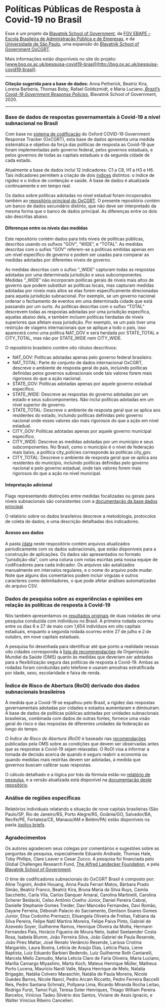 # Políticas Públicas de Resposta à Covid-19 no Brasil

Esse é um projeto da [Blavatnik School of Government](www.bsg.ox.ac.uk), da [FGV EBAPE – Escola Brasileira de Administração Pública e de Empresas](https://ebape.fgv.br), e da [Universidade de São Paulo](http://dcp.fflch.usp.br), uma expansão do [Blavatnik School of Government OxCGRT](https://www.bsg.ox.ac.uk/covidtracker).

Mais informações estão disponíveis no site do projeto: [www.bsg.ox.ac.uk/pesquisa-covid19-brasil](http://bsg.ox.ac.uk/pesquisa-covid19-brasil).

---

__Citação sugerida para a base de dados:__ Anna Petherick, Beatriz Kira, Lorena Barberia, Thomas Boby, Rafael Goldszmidt, e Maria Luciano.[ _Brazil’s Covid-19 Government Response Policies_](http://bsg.ox.ac.uk/pesquisa-covid19-brasil), Blavatnik School of Government, 2020.

---

### Base de dados de respostas governamentais à Covid-19 a nível subnacional no Brasil
Com base no [sistema de codificação](https://github.com/OxCGRT/Brazil-covid-policy/blob/master/documentation/codebook_subnational.md) do Oxford COVID-19 Government Response Tracker (OxCGRT), esta base de dados apresenta uma medida sistemática e objetivo da força das políticas de resposta ao Covid-19 que foram implementadas pelo governo federal, pelos governos estaduais, e pelos governos de todas as capitais estaduais e da segunda cidade de cada estado.

Atualmente a base de dados inclui 12 indicadores: C1 a C8, H1 a H3 e H6. Tais indicadores permitem a criação de dois [índices](https://github.com/OxCGRT/covid-policy-tracker/blob/master/documentation/index_methodology.md) distintos: o índice de rigidez e o índice de contenção e saúde. A base de dados é atualizada continuamente e em tempo real.

Os dados sobre políticas adotadas no nível estadual foram incoporados também ao [repositório principal do OxCGRT](https://github.com/OxCGRT/covid-policy-tracker). O presente repositório contém um banco de dados secundário distinto, que não deve ser interpretado da mesma forma que o banco de dados principal. As diferenças entre os dois são descritas abaixo.

#### Diferenças entre os níveis das medidas

Este repositório contém dados para três níveis de políticas públicas, descritos usando os sufixos "GOV", “WIDE”, e “TOTAL”. As medidas descritas com o sufixo "GOV" referem-se a políticas emitidas apenas em um nível específico de governo e podem ser usadas para comparar as medidas adotadas por diferentes níveis de governo.

As medidas descritas com o sufixo “_WIDE” capturam todas as respostas adotadas por uma determinada jurisdição e seus subcomponentes. Medidas “_WIDE” não incorporam políticas gerais de níveis mais altos de governo que podem substituir as políticas locais, mas capturam medidas adotadas por níveis mais altos se elas forem especificamente direcionadas para aquela jurisdição subnacional. Por exemplo, se um governo nacional ordenar o fechamento de eventos em uma determinada cidade que está passando por um surto. As políticas descritas com o sufixo “TOTAL” descrevem todas as respostas adotadas por uma jurisdição específica, aquelas abaixo dela, e também incluem políticas herdadas de níveis superiores que afetam essa jurisdição. Por exemplo, se um país tiver uma restrição de viagens internacionais que se aplique a todo o país, isso aparecerá como uma política NAT_GOV e será herdada por STATE_TOTAL e CITY_TOTAL, mas não por STATE_WIDE nem CITY_WIDE.

O repositório brasileiro contém oito rótulos descritivos:
- NAT_GOV: Políticas adotadas apenas pelo governo federal brasileiro.
- NAT_TOTAL: Parte do conjunto de dados internacional OxCGRT, descreve o ambiente de resposta geral do país, incluindo políticas definidas pelos governos subnacionais onde tais valores forem mais rigorosos do que a ação nacional.
- STATE_GOV: Políticas adotadas apenas por aquele governo estadual específico.
- STATE_WIDE: Descreve as respostas do governo adotadas por um estado e seus subcomponentes. Não inclui políticas adotadas em um nível superior de governo.
- STATE_TOTAL: Descreve o ambiente de resposta geral que se aplica aos residentes do estado, incluindo políticas definidas pelo governo nacional onde esses valores são mais rigorosos do que a ação em nível estadual.
- CITY_GOV: Políticas adotadas apenas por aquele governo municipal específico.
- CITY_WIDE: Descreve as medidas adotadas por um município e seus subcomponentes. No Brasil, como o município é o nível de federação mais baixo, a política city_policies corresponde às políticas city_gov.
- CITY_TOTAL: Descreve o ambiente de resposta geral que se aplica aos residentes do município, incluindo políticas definidas pelo governo nacional e pelo governo estadual, onde tais valores forem mais rigorosos do que a ação no nível municipal.

#### Intepretação adicional
Flags representando distinções entre medidas focalizadas ou gerais para níveis subnacionais são consistentes com a [documentação da base dados principal](https://github.com/OxCGRT/covid-policy-tracker/blob/master/documentation/codebook.md).

O relatório sobre os dados brasileiros descreve a metodologia, protocolos de coleta de dados, e uma descrição detalhadas dos indicadores.

#### Acesso aos dados
A pasta [/data](https://github.com/OxCGRT/Brazil-covid-policy/tree/master/data) neste respositório contém arquivos atualizados periodicamente com os dados subnacionais, que estão disponíveis para a construção de aplicações. Os dados são apresentados no formato "jurisdição-dia", com uma coluna com notas escritas pela nossa equipe de codificadores para cada indicador. Os arquivos são autalizados manualmente em intervalos regulares, e o nome do arquivo pode mudar. Note que alguns dos comentários podem incluir vírgulas e outros caracteres como delimitadores, o que pode afetar análises automatizadas do arquivo CSV.


### Dados de pesquisa sobre as experiências e opiniões em relação às políticas de resposta à Covid-19
Nós também apresentamos os [resultados originais](https://github.com/OxCGRT/Brazil-covid-policy/tree/master/data) de duas rodadas de uma pesquisa conduzida com indivíduos no Brasil. A primeira rodada ocorreu entre os dias 6 e 27 de maio com 1,654 indivíduos em oito capitais estaduais, enquanto a segunda rodada ocorreu entre 27 de julho e 2 de outubro, em nove capitais estaduais.

A pesquisa foi desenhada para identificar até que ponto a realidade nessas oito cidades correspondia à [lista de recommendações](https://apps.who.int/iris/bitstream/handle/10665/331773/WHO-2019-nCoV-Adjusting_PH_measures-2020.1-eng.pdf) da Organização Mundial da Saúde (OMS) quanto às medidas que deveriam ser adotadas para a flexibilização segura das políticas de resposta à Covid-19. Ambas as rodadas foram conduzidas pelo telefone e usaram amostras estratificada por idade, sexo, escolaridade e faixa de renda.


### Índice de Risco de Abertura (RoOI) derivado dos dados subnacionais brasileiros
À medida que a Covid-19 se espalhou pelo Brasil, a rigidez das respostas governamentais adotadas por cidades e estados aumentaram e diminuíram. A base de dados de políticas públicas adotadas por unidades subnacionais brasileiras, combinada com dados de outras fontes, fornece uma visão geral do risco e das respostas de diferentes unidades da federação ao longo do tempo.

O _Índice de Risco de Abertura (RoOI)_ é baseado nas [recomendações](https://apps.who.int/iris/bitstream/handle/10665/331773/WHO-2019-nCoV-Adjusting_PH_measures-2020.1-eng.pdf) publicadas pela OMS sobre as condições que devem ser observadas antes que as respostas à Covid-19 sejam relaxadas. O RoOI visa a informar a tomada de decisão acerca de quando é seguro reabrir a economia ou quando medidas mais restritas devem ser adotadas, à medida que governos buscam calibrar suas respostas.

O cálculo detalhado e a lógica por trás da fórmula estão no [relatório de pesquisa](http://bsg.ox.ac.uk/pesquisa-19-brasil), e a versão atualizada está disponível na [documentação deste repositório](https://github.com/OxCGRT/Brazil-covid-policy/tree/master/documentation).

### Análise de regiões específicas

Relatórios individuais relatando a situação de nove capitais brasileiras (São Paulo/SP, Rio de Janeiro/RS, Porto Alegre/RS, Goiânia/GO, Salvador/BA, Recife/PE, Fortaleza/CE, Manaus/AM e Belém/PA) estão disponíveis na pasta [/policy briefs](https://github.com/OxCGRT/Brazil-covid-policy/tree/master/policy_briefs).


### Agradecimentos
Os autores agradecem seus colegas por comentários e sugestões sobre as perguntas de pesquisa, especialmente Eduardo Andrade, Thomas Hale, Toby Phillips, Clare Leaver e Cesar Zucco. A pesquisa foi financiada pelo Global Challenges Research Fund, [The Alfred Landecker Foundation](https://www.bsg.ox.ac.uk/research/research-programmes/alfred-landecker-programme), e pela [Blavatnik School of Government](www.bsg.ox.ac.uk).

O time de codificadores subnacionais do OxCGRT Brasil é composto por: Aline Tognini, André Houang, Anna Paula Ferrari Matos, Bárbara Prado Simão, Beatriz Franco, Beatriz Kira, Bruna Maria da Silva Ruys, Camila Sacchetto, Carla Vila, Carlos Danquer Amaral, Carolina Martinelli, Carolina Scherer Beidacki,  Celso Antônio Coelho Júnior, Daniel Pereira Cabral, Danielle Stephanie Gomes Treider, Davi Mancebo Fernandes, Davi Romão, Dayane Ferreira, Déborah Palacio do Sacramento, Denilson Soares Gomes Junior, Elisa Codonho Premazzi, Elisangela Oliveira de Freitas, Fabiana da Silva Pereira, Felipe Natil Martins Moreira, Felipe Paiva Pinto, Gabriel de Azevedo Soyer, Guilherme Ramos, Henrique Oliveira da Motta, Hermann Fernandes Pais, Horácio Figueira de Moura Neto, Isabel Seelaender Costa Rosa, Isabela Blumm, João Ferreira Silva, João Gabriel de Paula Resende, João Pires Mattar, José Renato Venâncio Resende, Larissa Cristina Margarido, Laura Boeira, Letícia de Araújo Dias, Letícia Plaza, Liene Baptista, Luiz Eduardo Barbieri Bedendo, Luiz Guilherme Roth Cantarelli, Marcela Mello Zamudio, Maria Leticia Claro de Faria Oliveira, Maria Luciano, Marília Camargo Miyashiro, Marta Koch, Mateus Henrique Müller, Matheus Porto Lucena, Maurício Nardi Valle, Mayra Henrique de Melo, Natalia Brigagão, Natália Colvero Maraschin, Natália de Paula Moreira, Nicole Guedes Barros, Nicole Nanci, Pedro Arcain Riccetto, Pedro Ferreira Baccelli Reis, Pedro Santana Schmalz, Pollyana Lima, Ricardo Miranda Rocha Leitao, Rodrigo Furst, Tamoi Fujii, Teresa Soter Henriques, Thiago William Pereira Barcelos, Vinicius Tadeu Silvério dos Santos, Viviane de Assis Ignacio, e Walter Vinicius Ribeiro Cancelieri.
